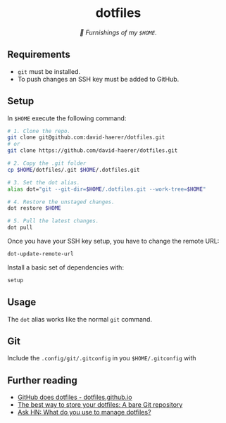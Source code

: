 <p align="center">
  <h1 align="center">dotfiles</h1>
</p>

<p align="center">
  <em>🏡 Furnishings of my <code>$HOME</code>.</em>
</p>

## Requirements

* `git` must be installed.
* To push changes an SSH key must be added to GitHub.

## Setup

In `$HOME` execute the following command:

```sh
# 1. Clone the repo.
git clone git@github.com:david-haerer/dotfiles.git
# or
git clone https://github.com/david-haerer/dotfiles.git

# 2. Copy the .git folder
cp $HOME/dotfiles/.git $HOME/.dotfiles.git

# 3. Set the dot alias.
alias dot="git --git-dir=$HOME/.dotfiles.git --work-tree=$HOME"

# 4. Restore the unstaged changes.
dot restore $HOME

# 5. Pull the latest changes.
dot pull
```

Once you have your SSH key setup, you have to change the remote URL:

```sh
dot-update-remote-url
```

Install a basic set of dependencies with:

```sh
setup
```

## Usage

The `dot` alias works like the normal `git` command.

## Git

Include the `.config/git/.gitconfig` in you `$HOME/.gitconfig` with

## Further reading

* [GitHub does dotfiles - dotfiles.github.io](https://dotfiles.github.io/)
* [The best way to store your dotfiles: A bare Git repository](https://www.atlassian.com/git/tutorials/dotfiles)
* [Ask HN: What do you use to manage dotfiles?](https://news.ycombinator.com/item?id=11070797)
